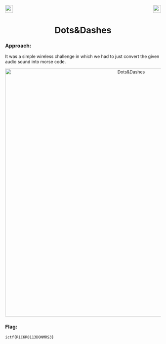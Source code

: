 <div>
   <a href="https://indy.ctf.eng.run/challenge/22"><img src="https://img.shields.io/badge/Dots&Dashes: %20-Click%20to%20Solve-green[700]" height="25"></a>
  <img src="https://img.shields.io/badge/Points%3A-75-red" align="right" height="25">
</div>

<div align="center">
    <h1>Dots&Dashes</h1>
</div>

### Approach:

It was a simple wireless challenge in which we had to just convert the given audio sound into morse code.

<div align="center">
<img width="800" alt="Dots&Dashes" src="https://user-images.githubusercontent.com/91147942/175776964-3aed9984-004d-4625-9abb-5e4870257214.png">
</div>


### Flag: 

```ictf{R1CKR0113DONMRS3}```